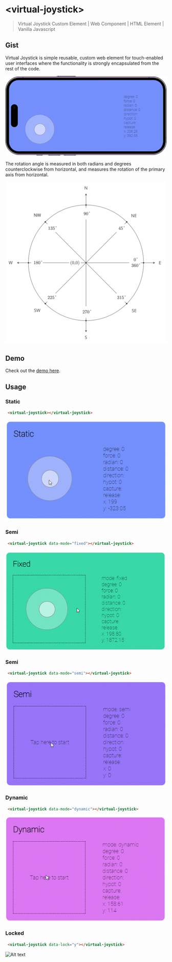 # &lt;virtual-joystick&gt;
> Virtual Joystick Custom Element | Web Component | HTML Element | Vanilla Javascript

## Gist
Virtual Joystick is simple reusable, custom web element for touch-enabled user interfaces where the functionality is strongly encapsulated from the rest of the code.

![Alt text](/docs/phone.png "Virtual joystick on a mobile phone")

The rotation angle is measured in both radians and degrees counterclockwise from horizontal, and measures the rotation of the primary axis from horizontal.

![Alt text](/docs/unit-circle-chart-degrees.svg "Joystick unit circle chart")
## Demo
Check out the [demo here](https://dondido.github.io/virtual-joystick/).
## Usage
### Static
```html
 <virtual-joystick></virtual-joystick>
```
![Alt text](/docs/Static.gif "Static")
### Semi
```html
 <virtual-joystick data-mode="fixed"></virtual-joystick>
```
![Alt text](/docs/Fixed.gif "Fixed")
### Semi
```html
 <virtual-joystick data-mode="semi"></virtual-joystick>
```
![Alt text](/docs/Semi.gif "Semi")
### Dynamic
```html
 <virtual-joystick data-mode="dynamic"></virtual-joystick>
```
![Alt text](/docs/Dynamic.gif "Dynamic")
### Locked
```html
 <virtual-joystick data-lock="y"></virtual-joystick>
```
![Alt text](/docs/Locked.gif "Locked")

